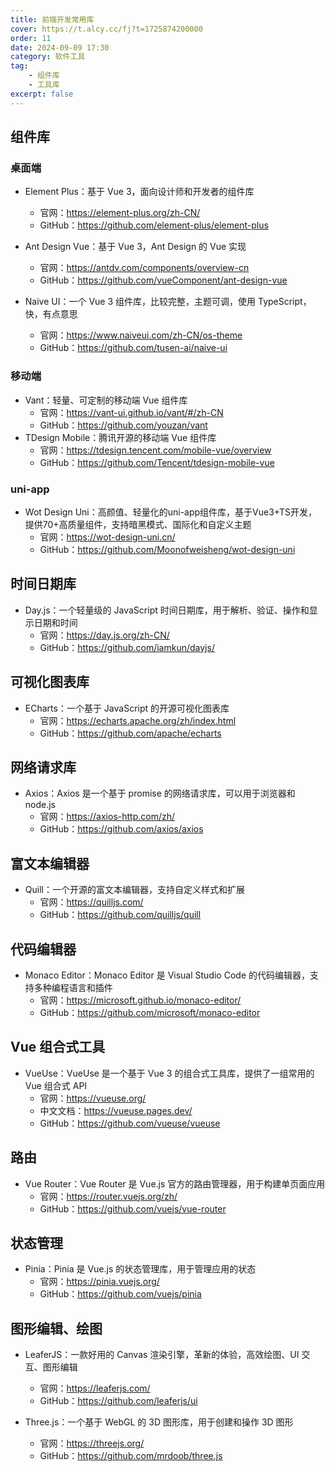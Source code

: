 ```yaml
---
title: 前端开发常用库
cover: https://t.alcy.cc/fj?t=1725874200000
order: 11
date: 2024-09-09 17:30
category: 软件工具
tag: 
    - 组件库
    - 工具库
excerpt: false
---
```


## 组件库

### 桌面端

- Element Plus：基于 Vue 3，面向设计师和开发者的组件库
    - 官网：https://element-plus.org/zh-CN/
    - GitHub：https://github.com/element-plus/element-plus

- Ant Design Vue：基于 Vue 3，Ant Design 的 Vue 实现
    - 官网：https://antdv.com/components/overview-cn
    - GitHub：https://github.com/vueComponent/ant-design-vue

- Naive UI：一个 Vue 3 组件库，比较完整，主题可调，使用 TypeScript，快，有点意思
    - 官网：https://www.naiveui.com/zh-CN/os-theme
    - GitHub：https://github.com/tusen-ai/naive-ui

### 移动端

- Vant：轻量、可定制的移动端 Vue 组件库
    - 官网：https://vant-ui.github.io/vant/#/zh-CN
    - GitHub：https://github.com/youzan/vant
- TDesign Mobile：腾讯开源的移动端 Vue 组件库
    - 官网：https://tdesign.tencent.com/mobile-vue/overview
    - GitHub：https://github.com/Tencent/tdesign-mobile-vue

### uni-app

- Wot Design Uni：高颜值、轻量化的uni-app组件库，基于Vue3+TS开发，提供70+高质量组件，支持暗黑模式、国际化和自定义主题
    - 官网：https://wot-design-uni.cn/
    - GitHub：https://github.com/Moonofweisheng/wot-design-uni

## 时间日期库

- Day.js：一个轻量级的 JavaScript 时间日期库，用于解析、验证、操作和显示日期和时间
    - 官网：https://day.js.org/zh-CN/
    - GitHub：https://github.com/iamkun/dayjs/

## 可视化图表库

- ECharts：一个基于 JavaScript 的开源可视化图表库
    - 官网：https://echarts.apache.org/zh/index.html
    - GitHub：https://github.com/apache/echarts

## 网络请求库

- Axios：Axios 是一个基于 promise 的网络请求库，可以用于浏览器和 node.js
    - 官网：https://axios-http.com/zh/
    - GitHub：https://github.com/axios/axios

## 富文本编辑器

- Quill：一个开源的富文本编辑器，支持自定义样式和扩展
    - 官网：https://quilljs.com/
    - GitHub：https://github.com/quilljs/quill

## 代码编辑器

- Monaco Editor：Monaco Editor 是 Visual Studio Code 的代码编辑器，支持多种编程语言和插件
    - 官网：https://microsoft.github.io/monaco-editor/
    - GitHub：https://github.com/microsoft/monaco-editor

## Vue 组合式工具

- VueUse：VueUse 是一个基于 Vue 3 的组合式工具库，提供了一组常用的 Vue 组合式 API
    - 官网：https://vueuse.org/
    - 中文文档：https://vueuse.pages.dev/
    - GitHub：https://github.com/vueuse/vueuse

## 路由

- Vue Router：Vue Router 是 Vue.js 官方的路由管理器，用于构建单页面应用
    - 官网：https://router.vuejs.org/zh/
    - GitHub：https://github.com/vuejs/vue-router

## 状态管理

- Pinia：Pinia 是 Vue.js 的状态管理库，用于管理应用的状态
    - 官网：https://pinia.vuejs.org/
    - GitHub：https://github.com/vuejs/pinia

## 图形编辑、绘图

- LeaferJS：一款好用的 Canvas 渲染引擎，革新的体验，高效绘图、UI 交互、图形编辑
    - 官网：https://leaferjs.com/
    - GitHub：https://github.com/leaferjs/ui

- Three.js：一个基于 WebGL 的 3D 图形库，用于创建和操作 3D 图形
    - 官网：https://threejs.org/
    - GitHub：https://github.com/mrdoob/three.js
